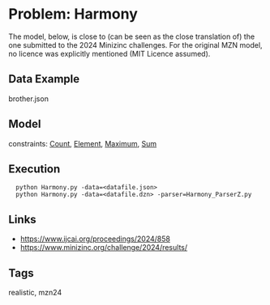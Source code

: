 # Problem: Harmony

The model, below, is close to (can be seen as the close translation of) the one submitted to the 2024 Minizinc challenges.
For the original MZN model, no licence was explicitly mentioned (MIT Licence assumed).

## Data Example
  brother.json

## Model
  constraints: [Count](https://pycsp.org/documentation/constraints/Count), [Element](https://pycsp.org/documentation/constraints/Element), [Maximum](https://pycsp.org/documentation/constraints/Maximum), [Sum](https://pycsp.org/documentation/constraints/Sum)

## Execution
```
  python Harmony.py -data=<datafile.json>
  python Harmony.py -data=<datafile.dzn> -parser=Harmony_ParserZ.py
```

## Links
  - https://www.ijcai.org/proceedings/2024/858
  - https://www.minizinc.org/challenge/2024/results/

## Tags
  realistic, mzn24
